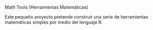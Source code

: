 Math Tools (Herramientas Matemáticas)

Este pequeño proyecto pretende construir una serie de 
herramientas matemáticas simples por medio del lenguaje
R. 
